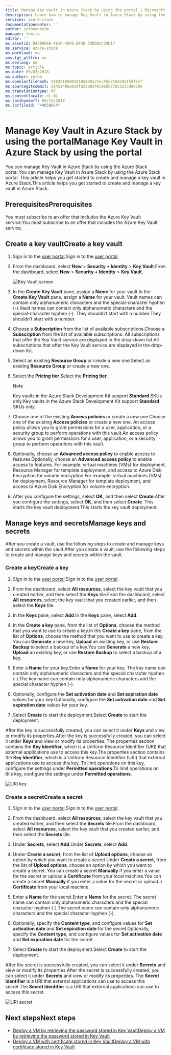```yaml
---
title: Manage Key Vault in Azure Stack by using the portal | Microsoft Docs
description: Learn how to manage Key Vault in Azure Stack by using the portal
services: azure-stack
documentationcenter: ''
author: sethmanheim
manager: femila
editor: ''
ms.assetid: D4300668-461F-45F6-BF3B-33B502C39D17
ms.service: azure-stack
ms.workload: na
pms.tgt_pltfrm: na
ms.devlang: na
ms.topic: article
ms.date: 05/07/2018
ms.author: sethm
ms.openlocfilehash: 91035f84d02810d838127ecf6a2f6424ef5df6cf
ms.sourcegitcommit: d1451406a010fd3aa854dc8e5b77dc5537d8050e
ms.translationtype: MT
ms.contentlocale: nl-NL
ms.lasthandoff: 09/13/2018
ms.locfileid: "44858054"
---
```

# <a name="manage-key-vault-in-azure-stack-by-using-the-portal"></a><span data-ttu-id="2a6e5-103">Manage Key Vault in Azure Stack by using the portal</span><span class="sxs-lookup"><span data-stu-id="2a6e5-103">Manage Key Vault in Azure Stack by using the portal</span></span>

<span data-ttu-id="2a6e5-104">You can manage Key Vault in Azure Stack by using the Azure Stack portal.</span><span class="sxs-lookup"><span data-stu-id="2a6e5-104">You can manage Key Vault in Azure Stack by using the Azure Stack portal.</span></span> <span data-ttu-id="2a6e5-105">This article helps you get started to create and manage a key vault in Azure Stack.</span><span class="sxs-lookup"><span data-stu-id="2a6e5-105">This article helps you get started to create and manage a key vault in Azure Stack.</span></span>

## <a name="prerequisites"></a><span data-ttu-id="2a6e5-106">Prerequisites</span><span class="sxs-lookup"><span data-stu-id="2a6e5-106">Prerequisites</span></span>

<span data-ttu-id="2a6e5-107">You must subscribe to an offer that includes the Azure Key Vault service.</span><span class="sxs-lookup"><span data-stu-id="2a6e5-107">You must subscribe to an offer that includes the Azure Key Vault service.</span></span>

## <a name="create-a-key-vault"></a><span data-ttu-id="2a6e5-108">Create a key vault</span><span class="sxs-lookup"><span data-stu-id="2a6e5-108">Create a key vault</span></span>

1. <span data-ttu-id="2a6e5-109">Sign in to the [user portal](https://portal.local.azurestack.external).</span><span class="sxs-lookup"><span data-stu-id="2a6e5-109">Sign in to the [user portal](https://portal.local.azurestack.external).</span></span>

2. <span data-ttu-id="2a6e5-110">From the dashboard, select **New** > **Security + Identity** > **Key Vault**.</span><span class="sxs-lookup"><span data-stu-id="2a6e5-110">From the dashboard, select **New** > **Security + Identity** > **Key Vault**.</span></span>

    ![Key Vault screen](media/azure-stack-kv-manage-portal/image1.png)

3. <span data-ttu-id="2a6e5-112">In the **Create Key Vault** pane, assign a **Name** for your vault.</span><span class="sxs-lookup"><span data-stu-id="2a6e5-112">In the **Create Key Vault** pane, assign a **Name** for your vault.</span></span> <span data-ttu-id="2a6e5-113">Vault names can contain only alphanumeric characters and the special-character hyphen (-).</span><span class="sxs-lookup"><span data-stu-id="2a6e5-113">Vault names can contain only alphanumeric characters and the special-character hyphen (-).</span></span> <span data-ttu-id="2a6e5-114">They shouldn’t start with a number.</span><span class="sxs-lookup"><span data-stu-id="2a6e5-114">They shouldn’t start with a number.</span></span>

4. <span data-ttu-id="2a6e5-115">Choose a **Subscription** from the list of available subscriptions.</span><span class="sxs-lookup"><span data-stu-id="2a6e5-115">Choose a **Subscription** from the list of available subscriptions.</span></span> <span data-ttu-id="2a6e5-116">All subscriptions that offer the Key Vault service are displayed in the drop-down list.</span><span class="sxs-lookup"><span data-stu-id="2a6e5-116">All subscriptions that offer the Key Vault service are displayed in the drop-down list.</span></span>

5. <span data-ttu-id="2a6e5-117">Select an existing **Resource Group** or create a new one.</span><span class="sxs-lookup"><span data-stu-id="2a6e5-117">Select an existing **Resource Group** or create a new one.</span></span>

6. <span data-ttu-id="2a6e5-118">Select the **Pricing tier**.</span><span class="sxs-lookup"><span data-stu-id="2a6e5-118">Select the **Pricing tier**.</span></span>
    >[!NOTE]
    > <span data-ttu-id="2a6e5-119">Key vaults in the Azure Stack Development Kit support **Standard** SKUs only.</span><span class="sxs-lookup"><span data-stu-id="2a6e5-119">Key vaults in the Azure Stack Development Kit support **Standard** SKUs only.</span></span>

7. <span data-ttu-id="2a6e5-120">Choose one of the existing **Access policies** or create a new one.</span><span class="sxs-lookup"><span data-stu-id="2a6e5-120">Choose one of the existing **Access policies** or create a new one.</span></span> <span data-ttu-id="2a6e5-121">An access policy allows you to grant permissions for a user, application, or a security group to perform operations with this vault.</span><span class="sxs-lookup"><span data-stu-id="2a6e5-121">An access policy allows you to grant permissions for a user, application, or a security group to perform operations with this vault.</span></span>

8. <span data-ttu-id="2a6e5-122">Optionally, choose an **Advanced access policy** to enable access to features.</span><span class="sxs-lookup"><span data-stu-id="2a6e5-122">Optionally, choose an **Advanced access policy** to enable access to features.</span></span> <span data-ttu-id="2a6e5-123">For example: virtual machines (VMs) for deployment, Resource Manager for template deployment, and access to Azure Disk Encryption for volume encryption.</span><span class="sxs-lookup"><span data-stu-id="2a6e5-123">For example: virtual machines (VMs) for deployment, Resource Manager for template deployment, and access to Azure Disk Encryption for volume encryption.</span></span>

9. <span data-ttu-id="2a6e5-124">After you configure the settings, select **OK**, and then select **Create**.</span><span class="sxs-lookup"><span data-stu-id="2a6e5-124">After you configure the settings, select **OK**, and then select **Create**.</span></span> <span data-ttu-id="2a6e5-125">This starts the key vault deployment.</span><span class="sxs-lookup"><span data-stu-id="2a6e5-125">This starts the key vault deployment.</span></span>

## <a name="manage-keys-and-secrets"></a><span data-ttu-id="2a6e5-126">Manage keys and secrets</span><span class="sxs-lookup"><span data-stu-id="2a6e5-126">Manage keys and secrets</span></span>

<span data-ttu-id="2a6e5-127">After you create a vault, use the following steps to create and manage keys and secrets within the vault.</span><span class="sxs-lookup"><span data-stu-id="2a6e5-127">After you create a vault, use the following steps to create and manage keys and secrets within the vault.</span></span>

### <a name="create-a-key"></a><span data-ttu-id="2a6e5-128">Create a key</span><span class="sxs-lookup"><span data-stu-id="2a6e5-128">Create a key</span></span>

1. <span data-ttu-id="2a6e5-129">Sign in to the [user portal](https://portal.local.azurestack.external).</span><span class="sxs-lookup"><span data-stu-id="2a6e5-129">Sign in to the [user portal](https://portal.local.azurestack.external).</span></span>

2. <span data-ttu-id="2a6e5-130">From the dashboard, select **All resources**, select the key vault that you created earlier, and then select the **Keys** tile.</span><span class="sxs-lookup"><span data-stu-id="2a6e5-130">From the dashboard, select **All resources**, select the key vault that you created earlier, and then select the **Keys** tile.</span></span>

3. <span data-ttu-id="2a6e5-131">In the **Keys** pane, select **Add**.</span><span class="sxs-lookup"><span data-stu-id="2a6e5-131">In the **Keys** pane, select **Add**.</span></span>

4. <span data-ttu-id="2a6e5-132">In the **Create a key** pane, from the list of **Options**, choose the method that you want to use to create a key.</span><span class="sxs-lookup"><span data-stu-id="2a6e5-132">In the **Create a key** pane, from the list of **Options**, choose the method that you want to use to create a key.</span></span> <span data-ttu-id="2a6e5-133">You can **Generate** a new key, **Upload** an existing key, or use **Restore Backup** to select a backup of a key.</span><span class="sxs-lookup"><span data-stu-id="2a6e5-133">You can **Generate** a new key, **Upload** an existing key, or use **Restore Backup** to select a backup of a key.</span></span>

5. <span data-ttu-id="2a6e5-134">Enter a **Name** for your key.</span><span class="sxs-lookup"><span data-stu-id="2a6e5-134">Enter a **Name** for your key.</span></span> <span data-ttu-id="2a6e5-135">The key name can contain only alphanumeric characters and the special character hyphen (-).</span><span class="sxs-lookup"><span data-stu-id="2a6e5-135">The key name can contain only alphanumeric characters and the special character hyphen (-).</span></span>

6. <span data-ttu-id="2a6e5-136">Optionally, configure the **Set activation date** and **Set expiration date** values for your key.</span><span class="sxs-lookup"><span data-stu-id="2a6e5-136">Optionally, configure the **Set activation date** and **Set expiration date** values for your key.</span></span>

7. <span data-ttu-id="2a6e5-137">Select **Create** to start the deployment.</span><span class="sxs-lookup"><span data-stu-id="2a6e5-137">Select **Create** to start the deployment.</span></span>

<span data-ttu-id="2a6e5-138">After the key is successfully created, you can select it under **Keys** and view or modify its properties.</span><span class="sxs-lookup"><span data-stu-id="2a6e5-138">After the key is successfully created, you can select it under **Keys** and view or modify its properties.</span></span> <span data-ttu-id="2a6e5-139">The properties section contains the **Key Identifier**, which is a Uniform Resource Identifier (URI) that  external applications use to access this key.</span><span class="sxs-lookup"><span data-stu-id="2a6e5-139">The properties section contains the **Key Identifier**, which is a Uniform Resource Identifier (URI) that  external applications use to access this key.</span></span> <span data-ttu-id="2a6e5-140">To limit operations on this key, configure the settings under **Permitted operations**.</span><span class="sxs-lookup"><span data-stu-id="2a6e5-140">To limit operations on this key, configure the settings under **Permitted operations**.</span></span>

![URI key](media/azure-stack-kv-manage-portal/image4.png)

### <a name="create-a-secret"></a><span data-ttu-id="2a6e5-142">Create a secret</span><span class="sxs-lookup"><span data-stu-id="2a6e5-142">Create a secret</span></span>

1. <span data-ttu-id="2a6e5-143">Sign in to the [user portal](https://portal.local.azurestack.external).</span><span class="sxs-lookup"><span data-stu-id="2a6e5-143">Sign in to the [user portal](https://portal.local.azurestack.external).</span></span>
2. <span data-ttu-id="2a6e5-144">From the dashboard, select **All resources**, select the key vault that you created earlier, and then select the **Secrets** tile.</span><span class="sxs-lookup"><span data-stu-id="2a6e5-144">From the dashboard, select **All resources**, select the key vault that you created earlier, and then select the **Secrets** tile.</span></span>

3. <span data-ttu-id="2a6e5-145">Under **Secrets**, select **Add**.</span><span class="sxs-lookup"><span data-stu-id="2a6e5-145">Under **Secrets**, select **Add**.</span></span>

4. <span data-ttu-id="2a6e5-146">Under **Create a secret**, from the list of **Upload options**, choose an option by which you want to create a secret.</span><span class="sxs-lookup"><span data-stu-id="2a6e5-146">Under **Create a secret**, from the list of **Upload options**, choose an option by which you want to create a secret.</span></span> <span data-ttu-id="2a6e5-147">You can create a secret **Manually** if you enter a value for the secret or upload a **Certificate** from your local machine.</span><span class="sxs-lookup"><span data-stu-id="2a6e5-147">You can create a secret **Manually** if you enter a value for the secret or upload a **Certificate** from your local machine.</span></span>

5. <span data-ttu-id="2a6e5-148">Enter a **Name** for the secret.</span><span class="sxs-lookup"><span data-stu-id="2a6e5-148">Enter a **Name** for the secret.</span></span> <span data-ttu-id="2a6e5-149">The secret name can contain only alphanumeric characters and the special character hyphen (-).</span><span class="sxs-lookup"><span data-stu-id="2a6e5-149">The secret name can contain only alphanumeric characters and the special character hyphen (-).</span></span>

6. <span data-ttu-id="2a6e5-150">Optionally, specify the **Content type**, and configure values for **Set activation date** and **Set expiration date** for the secret.</span><span class="sxs-lookup"><span data-stu-id="2a6e5-150">Optionally, specify the **Content type**, and configure values for **Set activation date** and **Set expiration date** for the secret.</span></span>

7. <span data-ttu-id="2a6e5-151">Select **Create** to start the deployment.</span><span class="sxs-lookup"><span data-stu-id="2a6e5-151">Select **Create** to start the deployment.</span></span>

<span data-ttu-id="2a6e5-152">After the secret is successfully created, you can select it under **Secrets** and view or modify its properties.</span><span class="sxs-lookup"><span data-stu-id="2a6e5-152">After the secret is successfully created, you can select it under **Secrets** and view or modify its properties.</span></span> <span data-ttu-id="2a6e5-153">The **Secret Identifier** is a URI that external applications can use to access this secret.</span><span class="sxs-lookup"><span data-stu-id="2a6e5-153">The **Secret Identifier** is a URI that external applications can use to access this secret.</span></span>

![URI secret](media/azure-stack-kv-manage-portal/image5.png)

## <a name="next-steps"></a><span data-ttu-id="2a6e5-155">Next steps</span><span class="sxs-lookup"><span data-stu-id="2a6e5-155">Next steps</span></span>

* [<span data-ttu-id="2a6e5-156">Deploy a VM by retrieving the password stored in Key Vault</span><span class="sxs-lookup"><span data-stu-id="2a6e5-156">Deploy a VM by retrieving the password stored in Key Vault</span></span>](azure-stack-kv-deploy-vm-with-secret.md)
* [<span data-ttu-id="2a6e5-157">Deploy a VM with certificate stored in Key Vault</span><span class="sxs-lookup"><span data-stu-id="2a6e5-157">Deploy a VM with certificate stored in Key Vault</span></span>](azure-stack-kv-push-secret-into-vm.md)
